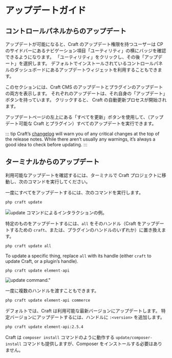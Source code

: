 # アップデートガイド

## コントロールパネルからのアップデート

アップデートが可能になると、Craft のアップデート権限を持つユーザーは CP のサイドバーにあるナビゲーション項目「ユーティリティ」の横にバッジを確認できるようになります。 「ユーティリティ」をクリックし、その後「アップデート」を選択します。 デフォルトでインストールされているコントロールパネルのダッシュボードにあるアップデートウィジェットを利用することもできます。

このセクションには、Craft CMS のアップデートとプラグインのアップデートの両方を表示します。 それぞれのアップデートは、それ自身の「アップデート」ボタンを持っています。 クリックすると、 Craft の自動更新プロセスが開始されます。

アップデートページの左上にある「すべてを更新」ボタンを使用して、（アップデート可能な Craft とプラグイン）すべてのアップデートを実行できます。

::: tip
Craft’s [changelog](https://github.com/craftcms/cms/blob/master/CHANGELOG.md) will warn you of any critical changes at the top of the release notes. While there aren’t usually any warnings, it’s always a good idea to check before updating.
:::

## ターミナルからのアップデート

利用可能なアップデートを確認するには、ターミナルで Craft プロジェクトに移動し、次のコマンドを実行してください。

一度にすべてをアップデートするには、次のコマンドを実行します。

```bash
php craft update
```

![update</code> コマンドによるインタラクションの例。](./images/cli-update-info.png)

特定のものをアップデートするには、`all` をそのハンドル（Craft をアップデートするための `craft`、または、プラグインのハンドルのいずれか）に置き換えます。

```bash
php craft update all
```

To update a specific thing, replace `all` with its handle (either `craft` to update Craft, or a plugin’s handle).

```bash
php craft update element-api
```

![update <handle></code> command."](./images/cli-update-plugin.png)

一度に複数のハンドルを渡すこともできます。

```bash
php craft update element-api commerce
```

デフォルトでは、Craft は利用可能な最新バージョンにアップデートします。 特定バージョンにアップデートするには、ハンドルに `:<version>` を追加します。

```bash
php craft update element-api:2.5.4
```

Craft は `composer install` コマンドのように動作する `update/composer-install` コマンドも提供しますが、Composer をインストールする必要はありません。

